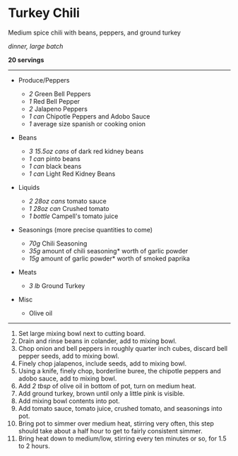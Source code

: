# Turkey Chili

Medium spice chili with beans, peppers, and ground turkey

*dinner, large batch*

**20 servings**

---

- Produce/Peppers
    - *2* Green Bell Peppers
    - *1* Red Bell Pepper
    - *2* Jalapeno Peppers
    - *1 can* Chipotle Peppers and Adobo Sauce
    - *1* average size spanish or cooking onion
- Beans
    - *3 15.5oz cans* of dark red kidney beans
    - *1 can* pinto beans
    - *1 can* black beans
    - *1 can* Light Red Kidney Beans
- Liquids
    - *2 28oz cans* tomato sauce
    - *1 28oz can* Crushed tomato
    - *1 bottle* Campell's tomato juice

- Seasonings (more precise quantities to come)
    - *70g* Chili Seasoning
    - *35g* amount of chili seasoning* worth of garlic powder
    - *15g* amount of garlic powder* worth of smoked paprika
- Meats
    - *3 lb* Ground Turkey
- Misc
    - Olive oil

---

1. Set large mixing bowl next to cutting board.
1. Drain and rinse beans in colander, add to mixing bowl.
2. Chop onion and bell peppers in roughly quarter inch cubes, discard bell pepper seeds, add to mixing bowl.
3. Finely chop jalapenos, include seeds, add to mixing bowl.
4. Using a knife, finely chop, borderline buree, the chipotle peppers and adobo sauce, add to mixing bowl.
5. Add *2 tbsp* of olive oil in bottom of pot, turn on medium heat.
6. Add ground turkey, brown until only a little pink is visible.
6. Add mixing bowl contents into pot.
7. Add tomato sauce, tomato juice, crushed tomato, and seasonings into pot.
8. Bring pot to simmer over medium heat, stirring very often, this step should take about a half hour to get to fairly consistent simmer.
9. Bring heat down to medium/low, stirring every ten minutes or so, for 1.5 to 2 hours.